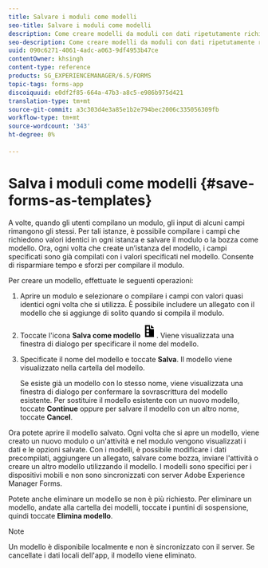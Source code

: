 ```yaml
---
title: Salvare i moduli come modelli
seo-title: Salvare i moduli come modelli
description: Come creare modelli da moduli con dati ripetutamente richiesti.
seo-description: Come creare modelli da moduli con dati ripetutamente richiesti.
uuid: 090c6271-4061-4adc-a063-9df4953b47ce
contentOwner: khsingh
content-type: reference
products: SG_EXPERIENCEMANAGER/6.5/FORMS
topic-tags: forms-app
discoiquuid: e0df2f85-664a-47b3-a8c5-e986b975d421
translation-type: tm+mt
source-git-commit: a3c303d4e3a85e1b2e794bec2006c335056309fb
workflow-type: tm+mt
source-wordcount: '343'
ht-degree: 0%

---
```



# Salva i moduli come modelli {#save-forms-as-templates}

A volte, quando gli utenti compilano un modulo, gli input di alcuni campi rimangono gli stessi. Per tali istanze, è possibile compilare i campi che richiedono valori identici in ogni istanza e salvare il modulo o la bozza come modello. Ora, ogni volta che create un’istanza del modello, i campi specificati sono già compilati con i valori specificati nel modello. Consente di risparmiare tempo e sforzi per compilare il modulo.

Per creare un modello, effettuate le seguenti operazioni:

1. Aprire un modulo e selezionare o compilare i campi con valori quasi identici ogni volta che si utilizza. È possibile includere un allegato con il modello che si aggiunge di solito quando si compila il modulo.
1. Toccate l&#39;icona **Salva come modello** ![save_as_template](assets/save_as_template.png). Viene visualizzata una finestra di dialogo per specificare il nome del modello.
1. Specificate il nome del modello e toccate **Salva**. Il modello viene visualizzato nella cartella del modello.

   Se esiste già un modello con lo stesso nome, viene visualizzata una finestra di dialogo per confermare la sovrascrittura del modello esistente. Per sostituire il modello esistente con un nuovo modello, toccate **Continue** oppure per salvare il modello con un altro nome, toccate **Cancel**.

Ora potete aprire il modello salvato. Ogni volta che si apre un modello, viene creato un nuovo modulo o un&#39;attività e nel modulo vengono visualizzati i dati e le opzioni salvate. Con i modelli, è possibile modificare i dati precompilati, aggiungere un allegato, salvare come bozza, inviare l&#39;attività o creare un altro modello utilizzando il modello. I modelli sono specifici per i dispositivi mobili e non sono sincronizzati con  server Adobe Experience Manager Forms.

Potete anche eliminare un modello se non è più richiesto. Per eliminare un modello, andate alla cartella dei modelli, toccate i puntini di sospensione, quindi toccate **Elimina modello**.

>[!NOTE]
>
>Un modello è disponibile localmente e non è sincronizzato con il server. Se cancellate i dati locali dell&#39;app, il modello viene eliminato.

